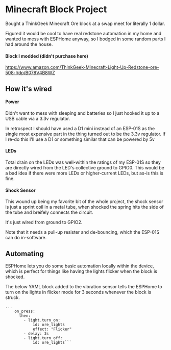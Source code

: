 # Minecraft Block Project
Bought a ThinkGeek Minecraft Ore block at a swap meet for literally 1 dollar.

Figured it would be cool to have real redstone automation in my home and wanted to mess with ESPHome anyway, so I bodged in some random parts I had around the house. 

#### Block I modded (didn't purchase here)
https://www.amazon.com/ThinkGeek-Minecraft-Light-Up-Redstone-ore-508-l/dp/B078V4B8WZ

## How it's wired
#### Power
Didn't want to mess with sleeping and batteries so I just hooked it up to a USB cable via a 3.3v regulator.

In retrospect I should have used a D1 mini instead of an ESP-01S as the single most expensive part in the thing turned out to be the 3.3v regulator. If I re-do this I'll use a D1 or something similar that can be powered by 5v

#### LEDs
Total drain on the LEDs was well-within the ratings of my ESP-01S so they are directly wired from the LED's collective ground to GPIO0. This would be a bad idea if there were more LEDs or higher-current LEDs, but as-is this is fine. 

#### Shock Sensor
This wound up being my favorite bit of the whole project, the shock sensor is just a sprint coil in a metal tube, when shocked the spring hits the side of the tube and breifely connects the circuit. 

It's just wired from ground to GPIO2. 

Note that it needs a pull-up resister and de-bouncing, which the ESP-01S can do in-software. 

## Automating

ESPHome lets you do some basic automation locally within the device, which is perfect for things like having the lights flicker when the block is shocked. 

The below YAML block added to the vibration sensor tells the ESPHome to turn on the lights in flicker mode for 3 seconds whenever the block is struck. 

```
...
    on_press:
      then:
        - light.turn_on: 
            id: ore_lights
            effect: "Flicker"
        - delay: 3s
        - light.turn_off:
            id: ore_lights```